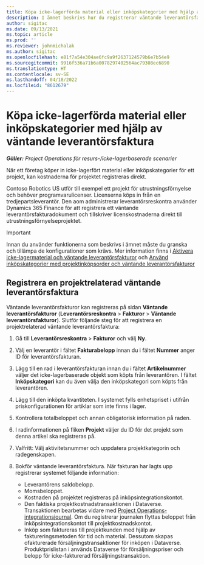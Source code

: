 ```yaml
---
title: Köpa icke-lagerförda material eller inköpskategorier med hjälp av väntande leverantörsfaktura
description: I ämnet beskrivs hur du registrerar väntande leverantörsfakturor.
author: sigitac
ms.date: 09/13/2021
ms.topic: article
ms.prod: ''
ms.reviewer: johnmichalak
ms.author: sigitac
ms.openlocfilehash: e81f7a54e304ae6fc9a9f2637124579b6e7b54e9
ms.sourcegitcommit: 9916f536a71b6a0078297402564ac79308ec6890
ms.translationtype: HT
ms.contentlocale: sv-SE
ms.lasthandoff: 04/18/2022
ms.locfileid: "8612679"
---
```

# <a name="purchase-non-stocked-materials-or-procurement-categories-using-a-pending-vendor-invoice"></a>Köpa icke-lagerförda material eller inköpskategorier med hjälp av väntande leverantörsfaktura

_**Gäller:** Project Operations för resurs-/icke-lagerbaserade scenarier_

När ett företag köper in icke-lagerfört material eller inköpskategorier för ett projekt, kan kostnaderna för projektet registreras direkt. 

Contoso Robotics US utför till exempel ett projekt för utrustningsförnyelse och behöver programvarulicenser. Licenserna köps in från en tredjepartsleverantör.  Den aom administrerar leverantörsreskontra använder Dynamics 365 Finance för att registrera ett väntande leverantörsfakturadokument och tillskriver licenskostnaderna direkt till utrustningsförnyelseprojektet. 

> [!IMPORTANT]
> Innan du använder funktionerna som beskrivs i ämnet måste du granska och tillämpa de konfigurationer som krävs. Mer information finns i [Aktivera icke-lagermaterial och väntande leverantörsfakturor](configure-materials-nonstocked.md) och [Använd inköpskategorier med projektinköpsorder och väntande leverantörsfakturor](configure-procurement-categories.md)

## <a name="post-a-project-related-pending-vendor-invoice"></a>Registrera en projektrelaterad väntande leverantörsfaktura 

Väntande leverantörsfakturor kan registreras på sidan **Väntande leverantörsfakturor** (**Leverantörsreskontra** > **Fakturor** > **Väntande leverantörsfakturor**). Slutför följande steg för att registrera en projektrelaterad väntande leverantörsfaktura:

1. Gå till **Leverantörsreskontra** > **Fakturor** och välj **Ny**. 
1. Välj en leverantör i fältet **Fakturabelopp** innan du i fältet **Nummer** anger ID för leverantörsfakturan.
1. Lägg till en rad i leverantörsfakturan innan du i fältet **Artikelnummer** väljer det icke-lagerbaserade objekt som köpts från leverantören. I fältet **Inköpskategori** kan du även välja den inköpskategori som köpts från leverantören.   
1. Lägg till den inköpta kvantiteten. I systemet fylls enhetspriset i utifrån priskonfigurationen för artiklar som inte finns i lager. 
1. Kontrollera totalbeloppet och annan obligatorisk information på raden.
1. I radinformationen på fliken **Projekt** väljer du ID för det projekt som denna artikel ska registreras på.
1. Valfritt: Välj aktivitetsnummer och uppdatera projektkategorin och radegenskapen.
1. Bokför väntande leverantörsfaktura. När fakturan har lagts upp registrerar systemet följande information:
    
    - Leverantörens saldobelopp.
    - Momsbeloppet.
    - Kostnaden på projektet registreras på inköpsintegrationskontot.
    - Den faktiska projektkostnadstransaktionen i Dataverse.  Transaktionen bearbetas vidare med [Project Operations-integrationsjournal](../project-accounting/project-operations-integration-journal.md). Om du registrerar journalen flyttas beloppet från inköpsintegrationskontot till projektkostnadskontot. 
    - Inköp som faktureras till projektkunden med hjälp av faktureringsmetoden för tid och material. Dessutom skapas ofakturerade försäljningstransaktioner för inköpen i Dataverse. Produktprislistan i används Dataverse för försäljningspriser och belopp för icke-fakturerad försäljningstransaktion.
